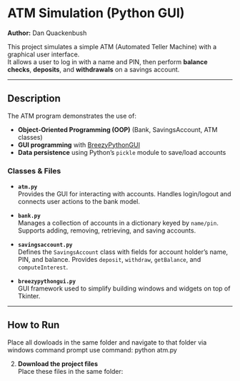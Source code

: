 # ATM Simulation (Python GUI)

**Author:** Dan Quackenbush  

This project simulates a simple ATM (Automated Teller Machine) with a graphical user interface.  
It allows a user to log in with a name and PIN, then perform **balance checks**, **deposits**, and **withdrawals** on a savings account.

---

##  Description

The ATM program demonstrates the use of:
- **Object-Oriented Programming (OOP)** (Bank, SavingsAccount, ATM classes)
- **GUI programming** with [BreezyPythonGUI](http://breezypythongui.com/)
- **Data persistence** using Python’s `pickle` module to save/load accounts

### Classes & Files
- **`atm.py`**  
  Provides the GUI for interacting with accounts. Handles login/logout and connects user actions to the bank model.

- **`bank.py`**  
  Manages a collection of accounts in a dictionary keyed by `name/pin`. Supports adding, removing, retrieving, and saving accounts.

- **`savingsaccount.py`**  
  Defines the `SavingsAccount` class with fields for account holder’s name, PIN, and balance. Provides `deposit`, `withdraw`, `getBalance`, and `computeInterest`.

- **`breezypythongui.py`**  
  GUI framework used to simplify building windows and widgets on top of Tkinter.

---

## How to Run
Place all dowloads in the same folder and navigate to that folder via windows command prompt
use command: python atm.py

2. **Download the project files**  
   Place these files in the same folder:
